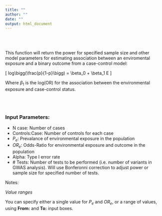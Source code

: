 ```yaml
---
title: ""
author: ""
date: ""
output: html_document
---
```



<br>
<br>


This function will return the power for specified sample size and other model parameters for estimating association between an enviromental exposure and a binary outcome from a case-control model:

\[ log\bigg(\frac{p}{1-p}\bigg)  = \beta_0 + \beta_1 E \]

Where $\beta_1$ is the log(OR) for the association between the environmental exposure and case-control status.

<br>
<br>

### Input Parameters:

- N case: Number of cases
- Controls:Case: Number of controls for each case
- $P_e$: Prevalance of environmental exposure in the population
- $OR_e$: Odds-Ratio for environmental exposure and outcome in the population
- Alpha: Type I error rate
- \# Tests: Number of tests to be performed (i.e. number of variants in GWAS analysis). Will use Bonferonni correction to adjust power or sample size for specified number of tests.

Notes:

_Value ranges_

You can specify either a single value for $P_e$ and $OR_e$, or a range of values, using **From:** and **To:** input boxes.

